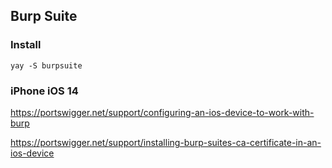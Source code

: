 ## Burp Suite

### Install

```
yay -S burpsuite
```

### iPhone iOS 14

https://portswigger.net/support/configuring-an-ios-device-to-work-with-burp

https://portswigger.net/support/installing-burp-suites-ca-certificate-in-an-ios-device
